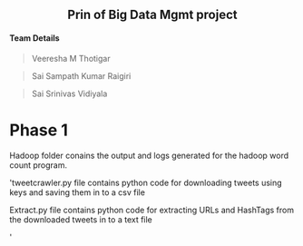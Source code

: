 <h2 align="center"> Prin of Big Data Mgmt project</h2>

<h4>Team Details</h4>
<blockquote>
 <p>Veeresha M Thotigar</p>
 </blockquote>
<blockquote>
 <p>Sai Sampath Kumar Raigiri </p>
 </blockquote>
 <blockquote>
 <p>Sai Srinivas Vidiyala</p>
 </blockquote>

# Phase 1

Hadoop folder conains the output and logs generated for the hadoop word count program.

'tweetcrawler.py file contains python code for downloading tweets using keys and saving them in to a csv file

Extract.py file contains python code for extracting URLs and HashTags from the downloaded tweets in to a text file

'
